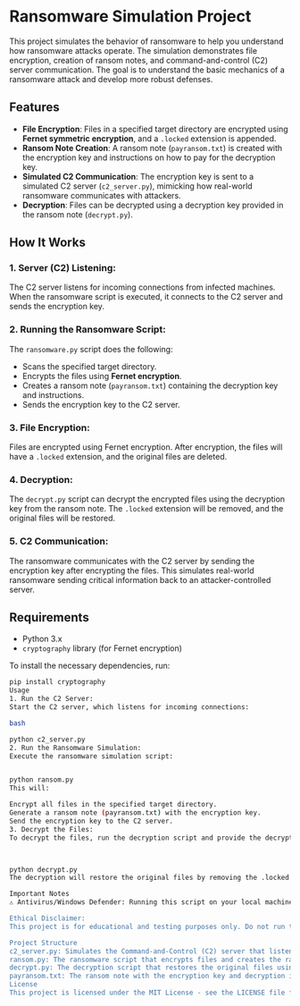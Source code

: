 # Ransomware Simulation Project

This project simulates the behavior of ransomware to help you understand how ransomware attacks operate. The simulation demonstrates file encryption, creation of ransom notes, and command-and-control (C2) server communication. The goal is to understand the basic mechanics of a ransomware attack and develop more robust defenses.

## Features

- **File Encryption**: Files in a specified target directory are encrypted using **Fernet symmetric encryption**, and a `.locked` extension is appended.
- **Ransom Note Creation**: A ransom note (`payransom.txt`) is created with the encryption key and instructions on how to pay for the decryption key.
- **Simulated C2 Communication**: The encryption key is sent to a simulated C2 server (`c2_server.py`), mimicking how real-world ransomware communicates with attackers.
- **Decryption**: Files can be decrypted using a decryption key provided in the ransom note (`decrypt.py`).

## How It Works

### 1. **Server (C2) Listening**:
The C2 server listens for incoming connections from infected machines. When the ransomware script is executed, it connects to the C2 server and sends the encryption key.

### 2. **Running the Ransomware Script**:
The `ransomware.py` script does the following:
- Scans the specified target directory.
- Encrypts the files using **Fernet encryption**.
- Creates a ransom note (`payransom.txt`) containing the decryption key and instructions.
- Sends the encryption key to the C2 server.

### 3. **File Encryption**:
Files are encrypted using Fernet encryption. After encryption, the files will have a `.locked` extension, and the original files are deleted.

### 4. **Decryption**:
The `decrypt.py` script can decrypt the encrypted files using the decryption key from the ransom note. The `.locked` extension will be removed, and the original files will be restored.

### 5. **C2 Communication**:
The ransomware communicates with the C2 server by sending the encryption key after encrypting the files. This simulates real-world ransomware sending critical information back to an attacker-controlled server.

## Requirements

- Python 3.x
- `cryptography` library (for Fernet encryption)

To install the necessary dependencies, run:
```bash
pip install cryptography
Usage
1. Run the C2 Server:
Start the C2 server, which listens for incoming connections:

bash

python c2_server.py
2. Run the Ransomware Simulation:
Execute the ransomware simulation script:


python ransom.py
This will:

Encrypt all files in the specified target directory.
Generate a ransom note (payransom.txt) with the encryption key.
Send the encryption key to the C2 server.
3. Decrypt the Files:
To decrypt the files, run the decryption script and provide the decryption key from the ransom note:



python decrypt.py
The decryption will restore the original files by removing the .locked extension.

Important Notes
⚠️ Antivirus/Windows Defender: Running this script on your local machine will likely trigger antivirus software (e.g., Windows Defender) and could flag the files as malicious. To avoid interference, add an exclusion for the files if you're testing in a controlled environment. This is important for testing purposes only!

Ethical Disclaimer:
This project is for educational and testing purposes only. Do not run this script on any system without permission. Unauthorized access and encryption of files are illegal and unethical.

Project Structure
c2_server.py: Simulates the Command-and-Control (C2) server that listens for incoming connections and receives the encryption key.
ransom.py: The ransomware script that encrypts files and creates the ransom note.
decrypt.py: The decryption script that restores the original files using the encryption key.
payransom.txt: The ransom note with the encryption key and decryption instructions.
License
This project is licensed under the MIT License - see the LICENSE file for details.
